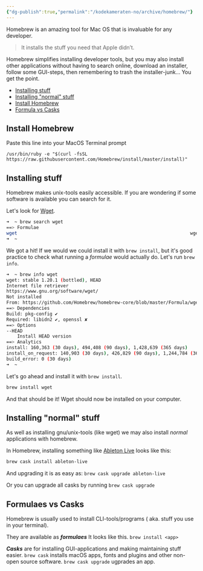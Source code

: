 ```yaml
---
{"dg-publish":true,"permalink":"/kodekameraten-no/archive/homebrew/"}
---
```


Homebrew is an amazing tool for Mac OS that is invaluable for any developer.

> It installs the stuff you need that Apple didn’t.

Homebrew simplifies installing developer tools, but you may also install other applications without having to search online, download an installer, follow some GUI-steps, then remembering to trash the installer-junk... You get the point.

* [Installing stuff](#installing-stuff)
* [Installing "normal" stuff](#installing-%22normal%22-stuff)
* [Install Homebrew](#install-homebrew)
* [Formula vs Casks](#formula-vs-casks)

## Install Homebrew

Paste this line into your MacOS Terminal prompt

    /usr/bin/ruby -e "$(curl -fsSL https://raw.githubusercontent.com/Homebrew/install/master/install)"

## Installing stuff

Homebrew makes unix-tools easily accessible.
If you are wondering if some software is available you can search for it.

Let's look for [Wget](https://www.gnu.org/software/wget/).

```bash
➜  ~ brew search wget
==> Formulae
wget                                                                wgetpaste
➜  ~
```

We got a hit! If we would we could install it with `brew install`, but it's good practice to check what running a _formulae_ would actually do. Let's run `brew info`.

```bash
➜  ~ brew info wget
wget: stable 1.20.1 (bottled), HEAD
Internet file retriever
https://www.gnu.org/software/wget/
Not installed
From: https://github.com/Homebrew/homebrew-core/blob/master/Formula/wget.rb
==> Dependencies
Build: pkg-config ✔
Required: libidn2 ✔, openssl ✘
==> Options
--HEAD
	Install HEAD version
==> Analytics
install: 160,363 (30 days), 494,408 (90 days), 1,428,639 (365 days)
install_on_request: 140,903 (30 days), 426,829 (90 days), 1,244,784 (365 days)
build_error: 0 (30 days)
➜  ~
```

Let's go ahead and install it with `brew install`.

```bash
brew install wget
```

And that should be it! Wget should now be installed on your computer.

## Installing "normal" stuff

As well as installing gnu/unix-tools (like wget) we may also install _normal_ applications with homebrew.

In Homebrew, installing something like [Ableton Live](https://ableton.com) looks like this:

```bash
brew cask install ableton-live
```

And upgrading it is as easy as: `brew cask upgrade ableton-live`

Or you can upgrade all casks by running `brew cask upgrade`

## Formulaes vs Casks

Homebrew is usually used to install CLI-tools/programs ( aka. stuff you use in your terminal).

They are available as **_formulaes_** It looks like this. `brew install <app>`

**_Casks_** are for installing GUI-applications and making maintaining stuff easier.
`brew cask` installs macOS apps, fonts and plugins and other non-open source software.
`brew cask upgrade` ugprades an app.